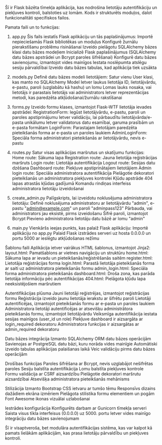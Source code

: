 Šī ir Flask bāzēta tīmekļa aplikācija, kas nodrošina lietotāju autentifikāciju un piekļuves kontroli, balstoties uz lomām. Kods ir strukturēts moduļos, dalot funkcionalitāti specifiskos failos.

Pamata faili un to funkcijas:

1. app.py
Šis fails iestatīs Flask aplikāciju un tās paplašinājumus:
Importē nepieciešamās Flask bibliotēkas un moduļus
Konfigurē žurnālu pierakstīšanu problēmu risināšanai
Izveido pielāgotu SQLAlchemy bāzes klasi datu bāzes modeļiem
Inicializē Flask paplašinājumus (SQLAlchemy datu bāzes apstrādei un Bcrypt paroles šifrēšanai)
Konfigurē datu bāzes savienojumu, izmantojot vides mainīgos
Iestata noslēpumta atslēgu sesiju pārvaldībai
Izveido datu bāzes tabulas, kad aplikācija tiek uzsākta

2. models.py
Definē datu bāzes modeli lietotājiem:
Satur vienu User klasi, kas manto no SQLAlchemy Model
Ietver laukus lietotāja ID, lietotājvārdu, e-pastu, paroli (uzglabātu kā hashu) un lomu
Lomas lauks nosaka, vai lietotājs ir parastais lietotājs vai administrators
Ietver reprezentācijas metodi, kas paredzēta atkļūdošanai/žurnālu rakstīšanai

3. forms.py
Izveido formu klases, izmantojot Flask-WTF lietotāja ievades apstrādei:
RegistrationForm: Iegūst lietotājvārdu, e-pastu, paroli un paroles apstiprinājumu
Ietver validāciju, lai pārbaudītu lietotājvārda/e-pasta unikālumu
Ietver validatorus datu esamībai, garuma prasībām un e-pasta formātam
LoginForm: Parastajam lietotājam paredzēta pieteikšanās forma ar e-pasta un paroles laukiem
AdminLoginForm: Speciāla forma administratori pieteikšanās ar lietotājvārdu, nevis e-pastu

4. routes.py
Satur visas aplikācijas maršrutus un skatījumu funkcijas:
Home route: Sākuma lapa
Registration route: Jauna lietotāja reģistrācijas maršruts
Login route: Lietotāja autentifikācija
Logout route: Sesijas datu dzēšana
Dashboard route: Piekļuve apstiprinātajiem lietotājiem
Admin login route: Speciāla administratora autentifikācija
Pielāgotie dekoratori pieteikšanās un administratora piekļuves kontrolei
Kļūdu apstrāde 404 lapas atrastās kļūdas gadījumā
Komandu rindiņas interfeiss administratora lietotāju izveidošanai

5. create_admin.py
Palīgskripts, lai izveidotu noklusējuma administratora lietotāju:
Definē noklusējuma administratoru ar lietotājvārdu "admin", e-pastu "admin@example.com" un paroli "adminpass123"
Pārbauda, vai administrators jau eksistē, pirms izveidošanu
Šifrē paroli, izmantojot Bcrypt
Pievieno administratora lietotāju datu bāzē ar lomu "admin"

6. main.py
Vienkāršs ieejas punkts, kas palaiž Flask aplikāciju:
Importē aplikāciju no app.py
Palaid Flask izstrādes serveri uz hosta 0.0.0.0 un portu 5000 ar ieslēgtu atkļūdošanas režīmu

Šablonu faili
Aplikācija ietver vairākus HTML šablonus, izmantojot Jinja2:
layout.html: Pamatšablons ar vietnes navigāciju un struktūru
home.html: Sākuma lapa ar ievadu un pieteikšanās/reģistrēšanās saitēm
register.html: Lietotāja reģistrācijas forma
login.html: Parastā lietotāja pieteikšanās forma ar saiti uz administratora pieteikšanās formu
admin_login.html: Speciāla forma administratora pieteikšanās
dashboard.html: Droša zona, kas parāda lietotāja informāciju pēc autentifikācijas
404.html: Pielāgota kļūdu lapa neeksistējošiem maršrutiem

Autentifikācijas plūsma
Jauni lietotāji reģistrējas, izmantojot reģistrācijas formu
Reģistrācija izveido jaunu lietotāja ierakstu ar šifrētu paroli
Lietotāji autentificējas, izmantojot pieteikšanās formu ar e-pasta un paroles laukiem
Administratora lietotāji autentificējas ar atsevišķu administrātora pieteikšanās formu, izmantojot lietotājvārdu
Veiksmīga autentifikācija iestata sesijas mainīgos (user_id un role)
Piekļuve dashboard ir aizsargāta ar login_required dekoratoru
Administratora funkcijas ir aizsargātas ar admin_required dekoratoru

Datu bāzes integrācija
Izmanto SQLAlchemy ORM datu bāzes operācijām
Savienojas ar PostgreSQL datu bāzi, kuru norāda vides mainīgie
Automātiski izveido tabulas aplikācijas palaišanas laikā
Veic validāciju pirms datu bāzes operācijām

Drošības funkcijas
Paroles šifrēšana ar Bcrypt, nevis uzglabājot nešifrētas paroles
Sesiju balstīta autentifikācija
Lomu balstīta piekļuves kontrole
Formu validācija ar CSRF aizsardzību
Pielāgotie dekoratori maršrutu aizsardzībai
Atsevišķa administratora pieteikšanās mehānisms

Stilizācija
Izmanto Bootstrap CSS ietvaru ar tumšo tēmu
Responsīvs dizains dažādiem ekrāna izmēriem
Pielāgota stilistika formu elementiem un pogām
Font Awesome ikonas vizuālai uzlabošanai

Iestrādes konfigurācija
Konfigurēts darbam ar Gunicorn tīmekļa serveri
Saista visus tīkla interfeisus (0.0.0.0) uz 5000. portu
Ietver vides mainīgo integrāciju datu bāzes savienojumam

Šī ir visaptveroša, bet modulāra autentifikācijas sistēma, kas var kalpot kā pamats lielākām aplikācijām, kas prasa lietotāju pārvaldību un piekļuves kontroli.
